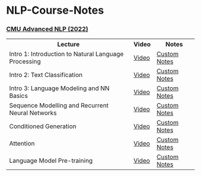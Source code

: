 # NLP-Course-Notes

### [CMU Advanced NLP (2022)](http://www.phontron.com/class/anlp2021/index.html)

<table class="tg">
  <tr>
    <th class="tg-yw4l"><b>Lecture</b></th>
    <th class="tg-yw4l"><b>Video</b></th>
    <th class="tg-yw4l"><b>Notes</b></th>
  </tr>
  
  <tr>
    <td class="tg-yw4l">Intro 1: Introduction to Natural Language Processing </td>
    <td class="tg-yw4l"><a href="https://youtu.be/rVht4eK3EZw">Video<a></td>
    <td class="tg-yw4l"><a href="https://modern-palladium-44c.notion.site/Intro-1-Introduction-to-Natural-Language-Processing-4146adce855f4f629dc2a62b650e344b">Custom Notes</a></td>
  </tr>
    <tr>
    <td class="tg-yw4l">Intro 2: Text Classification </td>
    <td class="tg-yw4l"><a href="https://youtu.be/boPpVexvDAI">Video<a></td>
    <td class="tg-yw4l"><a href="https://modern-palladium-44c.notion.site/Intro-2-Text-Classification-79c03ee327af4ac4892da6de87406b78">Custom Notes</a></td>
  </tr>
      <tr>
    <td class="tg-yw4l">Intro 3: Language Modeling and NN Basics </td>
    <td class="tg-yw4l"><a href="https://youtu.be/pifqfW2ApI4">Video<a></td>
    <td class="tg-yw4l"><a href="https://modern-palladium-44c.notion.site/Intro-3-Language-Modeling-and-NN-Basics-91468eaef0a1465fba5bbab3889968ab">Custom Notes</a></td>
  </tr>
        <tr>
    <td class="tg-yw4l">Sequence Modelling and Recurrent Neural Networks </td>
    <td class="tg-yw4l"><a href="https://youtu.be/N_Ip2zhIGSk">Video<a></td>
    <td class="tg-yw4l"><a href="https://modern-palladium-44c.notion.site/Sequence-Modelling-and-Recurrent-Neural-Networks-b63b77eef999448fbefa01bd5a59f038">Custom Notes</a></td>
  </tr>
       <tr>
    <td class="tg-yw4l">Conditioned Generation</td>
    <td class="tg-yw4l"><a href="https://youtu.be/FazNgBWvkkk">Video<a></td>
    <td class="tg-yw4l"><a href="https://modern-palladium-44c.notion.site/Conditioned-Generation-b2ca1bafabbd4853a5b39cc7e04690b9">Custom Notes</a></td>
  </tr>
       <tr>
    <td class="tg-yw4l">Attention</td>
    <td class="tg-yw4l"><a href="https://youtu.be/0PPzD4mxpuM">Video<a></td>
    <td class="tg-yw4l"><a href="https://modern-palladium-44c.notion.site/Attention-ea4406b57e2448779a7c50f95ee22b02">Custom Notes</a></td>
  </tr>
  <tr>
    <td class="tg-yw4l">Language Model Pre-training</td>
    <td class="tg-yw4l"><a href="https://youtu.be/27LkyrxaUK4">Video<a></td>
    <td class="tg-yw4l"><a href="https://modern-palladium-44c.notion.site/Language-Model-Pre-training-d7ca2e525d2a499e8dc4ba83a7579ede">Custom Notes</a></td>
  </tr>
</table>
